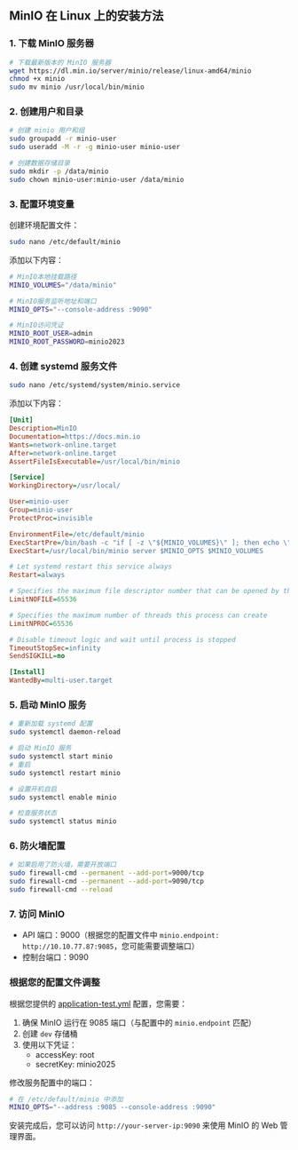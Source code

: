 ## MinIO 在 Linux 上的安装方法

### 1. 下载 MinIO 服务器

```bash
# 下载最新版本的 MinIO 服务器
wget https://dl.min.io/server/minio/release/linux-amd64/minio
chmod +x minio
sudo mv minio /usr/local/bin/minio
```


### 2. 创建用户和目录

```bash
# 创建 minio 用户和组
sudo groupadd -r minio-user
sudo useradd -M -r -g minio-user minio-user

# 创建数据存储目录
sudo mkdir -p /data/minio
sudo chown minio-user:minio-user /data/minio
```


### 3. 配置环境变量

创建环境配置文件：
```bash
sudo nano /etc/default/minio
```


添加以下内容：
```bash
# MinIO本地挂载路径
MINIO_VOLUMES="/data/minio"

# MinIO服务监听地址和端口
MINIO_OPTS="--console-address :9090"

# MinIO访问凭证
MINIO_ROOT_USER=admin
MINIO_ROOT_PASSWORD=minio2023
```


### 4. 创建 systemd 服务文件

```bash
sudo nano /etc/systemd/system/minio.service
```


添加以下内容：
```ini
[Unit]
Description=MinIO
Documentation=https://docs.min.io
Wants=network-online.target
After=network-online.target
AssertFileIsExecutable=/usr/local/bin/minio

[Service]
WorkingDirectory=/usr/local/

User=minio-user
Group=minio-user
ProtectProc=invisible

EnvironmentFile=/etc/default/minio
ExecStartPre=/bin/bash -c "if [ -z \"${MINIO_VOLUMES}\" ]; then echo \"Variable MINIO_VOLUMES not set in /etc/default/minio\"; exit 1; fi"
ExecStart=/usr/local/bin/minio server $MINIO_OPTS $MINIO_VOLUMES

# Let systemd restart this service always
Restart=always

# Specifies the maximum file descriptor number that can be opened by this process
LimitNOFILE=65536

# Specifies the maximum number of threads this process can create
LimitNPROC=65536

# Disable timeout logic and wait until process is stopped
TimeoutStopSec=infinity
SendSIGKILL=no

[Install]
WantedBy=multi-user.target
```


### 5. 启动 MinIO 服务

```bash
# 重新加载 systemd 配置
sudo systemctl daemon-reload

# 启动 MinIO 服务
sudo systemctl start minio
# 重启
sudo systemctl restart minio

# 设置开机自启
sudo systemctl enable minio

# 检查服务状态
sudo systemctl status minio
```


### 6. 防火墙配置

```bash
# 如果启用了防火墙，需要开放端口
sudo firewall-cmd --permanent --add-port=9000/tcp
sudo firewall-cmd --permanent --add-port=9090/tcp
sudo firewall-cmd --reload
```


### 7. 访问 MinIO

- API 端口：9000（根据您的配置文件中 `minio.endpoint: http://10.10.77.87:9085`，您可能需要调整端口）
- 控制台端口：9090

### 根据您的配置文件调整

根据您提供的 [application-test.yml](file://D:\tools\JetBrains\IdeaProjects\fengzhao\easy-jmeter\api\src\main\resources\application-test.yml) 配置，您需要：

1. 确保 MinIO 运行在 9085 端口（与配置中的 `minio.endpoint` 匹配）
2. 创建 `dev` 存储桶
3. 使用以下凭证：
    - accessKey: root
    - secretKey: minio2025

修改服务配置中的端口：
```bash
# 在 /etc/default/minio 中添加
MINIO_OPTS="--address :9085 --console-address :9090"
```


安装完成后，您可以访问 `http://your-server-ip:9090` 来使用 MinIO 的 Web 管理界面。